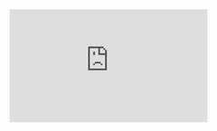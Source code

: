<div style="display: flex; justify-content: center;">
    <iframe 
    width="350" 
    height="200" 
    src="https://www.youtube.com/embed/5uZa3-RMFos?rel=0&modestbranding=1&autohide=1&mute=1&showinfo=0&controls=0&autoplay=1" 
    title="White House Cam"
    frameborder="0"
    allow="accelerometer; autoplay; clipboard-write; encrypted-media; gyroscope; picture-in-picture; web-share" 
    referrerpolicy="strict-origin-when-cross-origin" 
    allowfullscreen
    ></iframe>
</div>
